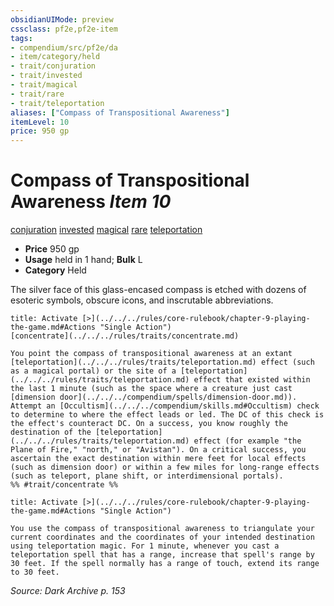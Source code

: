 ```yaml
---
obsidianUIMode: preview
cssclass: pf2e,pf2e-item
tags:
- compendium/src/pf2e/da
- item/category/held
- trait/conjuration
- trait/invested
- trait/magical
- trait/rare
- trait/teleportation
aliases: ["Compass of Transpositional Awareness"]
itemLevel: 10
price: 950 gp
---
```

# Compass of Transpositional Awareness *Item 10*  
[conjuration](../../../rules/traits/conjuration.md)  [invested](../../../rules/traits/invested.md)  [magical](../../../rules/traits/magical.md)  [rare](../../../rules/traits/rare.md)  [teleportation](../../../rules/traits/teleportation.md)  

- **Price** 950 gp
- **Usage** held in 1 hand; **Bulk** L
- **Category** Held

The silver face of this glass-encased compass is etched with dozens of esoteric symbols, obscure icons, and inscrutable abbreviations.

```ad-embed-ability
title: Activate [>](../../../rules/core-rulebook/chapter-9-playing-the-game.md#Actions "Single Action")
[concentrate](../../../rules/traits/concentrate.md)  

You point the compass of transpositional awareness at an extant [teleportation](../../../rules/traits/teleportation.md) effect (such as a magical portal) or the site of a [teleportation](../../../rules/traits/teleportation.md) effect that existed within the last 1 minute (such as the space where a creature just cast [dimension door](../../../compendium/spells/dimension-door.md)). Attempt an [Occultism](../../../compendium/skills.md#Occultism) check to determine to where the effect leads or led. The DC of this check is the effect's counteract DC. On a success, you know roughly the destination of the [teleportation](../../../rules/traits/teleportation.md) effect (for example "the Plane of Fire," "north," or "Avistan"). On a critical success, you ascertain the exact destination within mere feet for local effects (such as dimension door) or within a few miles for long-range effects (such as teleport, plane shift, or interdimensional portals).  
%% #trait/concentrate %%
```

```ad-embed-ability
title: Activate [>](../../../rules/core-rulebook/chapter-9-playing-the-game.md#Actions "Single Action")

You use the compass of transpositional awareness to triangulate your current coordinates and the coordinates of your intended destination using teleportation magic. For 1 minute, whenever you cast a teleportation spell that has a range, increase that spell's range by 30 feet. If the spell normally has a range of touch, extend its range to 30 feet.
```

*Source: Dark Archive p. 153*
